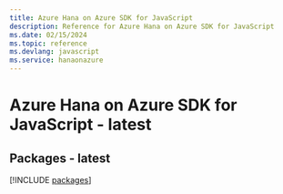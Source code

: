 ```yaml
---
title: Azure Hana on Azure SDK for JavaScript
description: Reference for Azure Hana on Azure SDK for JavaScript
ms.date: 02/15/2024
ms.topic: reference
ms.devlang: javascript
ms.service: hanaonazure
---
```

# Azure Hana on Azure SDK for JavaScript - latest
## Packages - latest
[!INCLUDE [packages](hana-on-azure-index.md)]